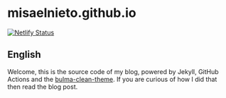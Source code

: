 # misaelnieto.github.io

[![Netlify Status](https://api.netlify.com/api/v1/badges/fdaf4a94-b846-434d-a68f-d6bfd89359cb/deploy-status)](https://app.netlify.com/sites/noenieto/deploys)

## English

Welcome, this is the source code of my blog, powered by Jekyll, GitHub Actions
and the [bulma-clean-theme](https://github.com/chrisrhymes/bulma-clean-theme).
If you are curious of how I did that then read the blog post.
